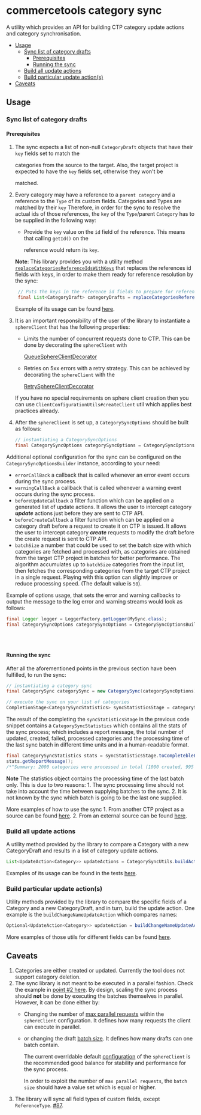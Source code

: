# commercetools category sync

A utility which provides an API for building CTP category update actions and category synchronisation.

* [Usage](category_sync.md#usage)
  * [Sync list of category drafts](category_sync.md#sync-list-of-category-drafts)
    * [Prerequisites](category_sync.md#prerequisites)
    * [Running the sync](category_sync.md#running-the-sync)
  * [Build all update actions](category_sync.md#build-all-update-actions)
  * [Build particular update action\(s\)](category_sync.md#build-particular-update-actions)
* [Caveats](category_sync.md#caveats)

## Usage

### Sync list of category drafts

#### Prerequisites

1. The sync expects a list of non-null `CategoryDraft` objects that have their `key` fields set to match the

   categories from the source to the target. Also, the target project is expected to have the `key` fields set, otherwise they won't be

   matched.

2. Every category may have a reference to a `parent category` and a reference to the `Type` of its custom fields. Categories and Types are matched by their `key` Therefore, in order for the sync to resolve the actual ids of those references, the `key` of the `Type`/parent `Category` has to be supplied in the following way:

   * Provide the `key` value on the `id` field of the reference. This means that calling `getId()` on the

     reference would return its `key`.  

   **Note**: This library provides you with a utility method [`replaceCategoriesReferenceIdsWithKeys`](https://commercetools.github.io/commercetools-sync-java/v/v1.0.0-M14/com/commercetools/sync/categories/utils/CategoryReferenceReplacementUtils.html#replaceCategoriesReferenceIdsWithKeys-java.util.List-) that replaces the references id fields with keys, in order to make them ready for reference resolution by the sync:

   ```java
    // Puts the keys in the reference id fields to prepare for reference resolution
    final List<CategoryDraft> categoryDrafts = replaceCategoriesReferenceIdsWithKeys(categories);
   ```

   Example of its usage can be found [here](https://github.com/commercetools/commercetools-sync-java/tree/26bf9c3fafbe220690c306f9bdec8152b42bfcd8/src/integration-test/java/com/commercetools/sync/integration/ctpprojectsource/categories/CategorySyncIT.java#L130).

3. It is an important responsibility of the user of the library to instantiate a `sphereClient` that has the following properties:

   * Limits the number of concurrent requests done to CTP. This can be done by decorating the `sphereClient` with 

     [QueueSphereClientDecorator](http://commercetools.github.io/commercetools-jvm-sdk/apidocs/io/sphere/sdk/client/QueueSphereClientDecorator.html) 

   * Retries on 5xx errors with a retry strategy. This can be achieved by decorating the `sphereClient` with the 

     [RetrySphereClientDecorator](http://commercetools.github.io/commercetools-jvm-sdk/apidocs/io/sphere/sdk/client/RetrySphereClientDecorator.html)

   If you have no special requirements on sphere client creation then you can use `ClientConfigurationUtils#createClient` util which applies best practices already.

4. After the `sphereClient` is set up, a `CategorySyncOptions` should be built as follows:

   ```java
   // instantiating a CategorySyncOptions
   final CategorySyncOptions categorySyncOptions = CategorySyncOptionsBuilder.of(sphereClient).build();
   ```

Additional optional configuration for the sync can be configured on the `CategorySyncOptionsBuilder` instance, according to your need:

* `errorCallBack` a callback that is called whenever an error event occurs during the sync process.
* `warningCallBack` a callback that is called whenever a warning event occurs during the sync process.
* `beforeUpdateCallback` a filter function which can be applied on a generated list of update actions. It allows the user to intercept category _**update**_ actions just before they are sent to CTP API.
* `beforeCreateCallback` a filter function which can be applied on a category draft before a request to create it on CTP is issued. It allows the user to intercept category _**create**_ requests to modify the draft before the create request is sent to CTP API.
* `batchSize` a number that could be used to set the batch size with which categories are fetched and processed with, as categories are obtained from the target CTP project in batches for better performance. The algorithm accumulates up to `batchSize` categories from the input list, then fetches the corresponding categories from the target CTP project in a single request. Playing with this option can slightly improve or reduce processing speed. \(The default value is `50`\).

Example of options usage, that sets the error and warning callbacks to output the message to the log error and warning streams would look as follows:

```java
final Logger logger = LoggerFactory.getLogger(MySync.class);
final CategorySyncOptions categorySyncOptions = CategorySyncOptionsBuilder.of(sphereClient)
                                                                          .errorCallBack(logger::error)
                                                                          .warningCallBack(logger::warn)
                                                                          .build();
```

#### Running the sync

After all the aforementioned points in the previous section have been fulfilled, to run the sync:

```java
// instantiating a category sync
final CategorySync categorySync = new CategorySync(categorySyncOptions);

// execute the sync on your list of categories
CompletionStage<CategorySyncStatistics> syncStatisticsStage = categorySync.sync(categoryDrafts);
```

The result of the completing the `syncStatisticsStage` in the previous code snippet contains a `CategorySyncStatistics` which contains all the stats of the sync process; which includes a report message, the total number of updated, created, failed, processed categories and the processing time of the last sync batch in different time units and in a human-readable format.

```java
final CategorySyncStatistics stats = syncStatisticsStage.toCompletebleFuture().join();
stats.getReportMessage(); 
/*"Summary: 2000 categories were processed in total (1000 created, 995 updated, 5 failed to sync and 0 categories with a missing parent)."*/
```

**Note** The statistics object contains the processing time of the last batch only. This is due to two reasons: 1. The sync processing time should not take into account the time between supplying batches to the sync. 2. It is not known by the sync which batch is going to be the last one supplied.

More examples of how to use the sync 1. From another CTP project as a source can be found [here](https://github.com/commercetools/commercetools-sync-java/tree/26bf9c3fafbe220690c306f9bdec8152b42bfcd8/src/integration-test/java/com/commercetools/sync/integration/ctpprojectsource/categories/CategorySyncIT.java). 2. From an external source can be found [here](https://github.com/commercetools/commercetools-sync-java/tree/26bf9c3fafbe220690c306f9bdec8152b42bfcd8/src/integration-test/java/com/commercetools/sync/integration/externalsource/categories/CategorySyncIT.java).

### Build all update actions

A utility method provided by the library to compare a Category with a new CategoryDraft and results in a list of category update actions.

```java
List<UpdateAction<Category>> updateActions = CategorySyncUtils.buildActions(category, categoryDraft, categorySyncOptions);
```

Examples of its usage can be found in the tests [here](https://github.com/commercetools/commercetools-sync-java/tree/26bf9c3fafbe220690c306f9bdec8152b42bfcd8/src/test/java/com/commercetools/sync/categories/utils/CategorySyncUtilsTest.java).

### Build particular update action\(s\)

Utility methods provided by the library to compare the specific fields of a Category and a new CategoryDraft, and in turn, build the update action. One example is the `buildChangeNameUpdateAction` which compares names:

```java
Optional<UpdateAction<Category>> updateAction = buildChangeNameUpdateAction(oldCategory, categoryDraft);
```

More examples of those utils for different fields can be found [here](https://github.com/commercetools/commercetools-sync-java/tree/26bf9c3fafbe220690c306f9bdec8152b42bfcd8/src/integration-test/java/com/commercetools/sync/integration/externalsource/categories/updateactionutils/README.md).

## Caveats

1. Categories are either created or updated. Currently the tool does not support category deletion.
2. The sync library is not meant to be executed in a parallel fashion. Check the example in [point \#2 here](product_sync.md#caveats). By design, scaling the sync process should **not** be done by executing the batches themselves in parallel. However, it can be done either by:
   * Changing the number of [max parallel requests](https://github.com/commercetools/commercetools-sync-java/tree/26bf9c3fafbe220690c306f9bdec8152b42bfcd8/src/main/java/com/commercetools/sync/commons/utils/ClientConfigurationUtils.java#L116) within the `sphereClient` configuration. It defines how many requests the client can execute in parallel.
   * or changing the draft [batch size](https://commercetools.github.io/commercetools-sync-java/v/v1.0.0-M14/com/commercetools/sync/commons/BaseSyncOptionsBuilder.html#batchSize-int-). It defines how many drafts can one batch contain.

     The current overridable default [configuration](https://github.com/commercetools/commercetools-sync-java/tree/26bf9c3fafbe220690c306f9bdec8152b42bfcd8/src/main/java/com/commercetools/sync/commons/utils/ClientConfigurationUtils.java#L45) of the `sphereClient` is the recommended good balance for stability and performance for the sync process.

     In order to exploit the number of `max parallel requests`, the `batch size` should have a value set which is equal or higher.
3. The library will sync all field types of custom fields, except `ReferenceType`. [\#87](https://github.com/commercetools/commercetools-sync-java/issues/87).

